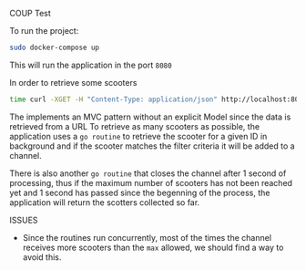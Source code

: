 COUP Test

To run the project:
```bash
sudo docker-compose up
```

This will run the application in the port `8080`

In order to retrieve some scooters

```bash
time curl -XGET -H "Content-Type: application/json" http://localhost:8080/scooters/?max=2
```


The implements an MVC pattern without an explicit Model since the data is retrieved from a URL
To retrieve as many scooters as possible, the application uses a `go routine` to retrieve the
scooter for a given ID in background and if the scooter matches the filter criteria it will
be added to a channel.

There is also another `go routine` that closes the channel after 1 second of processing, thus
if the maximum number of scooters has not been reached yet and 1 second has passed since the
begenning of the process, the application will return the scotters collected so far.

ISSUES

- Since the routines run concurrently, most of the times the channel receives more scooters
  than the `max` allowed, we should find a way to avoid this.
